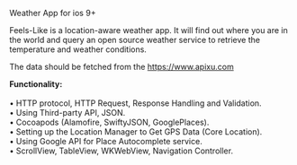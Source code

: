Weather App for ios 9+

Feels-Like is a location-aware weather app. It will find out where you are in the world and query an open source weather service to retrieve the temperature and weather conditions.

The data should be fetched from the https://www.apixu.com

<b> Functionality: </b>
<br>
<br>
•	  HTTP protocol, HTTP Request, Response Handling and Validation.
<br>
•	  Using Third-party API, JSON.
<br>
•	  Cocoapods (Alamofire, SwiftyJSON, GooglePlaces).
<br>
•	  Setting up the Location Manager to Get GPS Data (Core Location).
<br>
•	  Using Google API for Place Autocomplete service.
<br>
•	  ScrollView, TableView, WKWebView, Navigation Controller.
